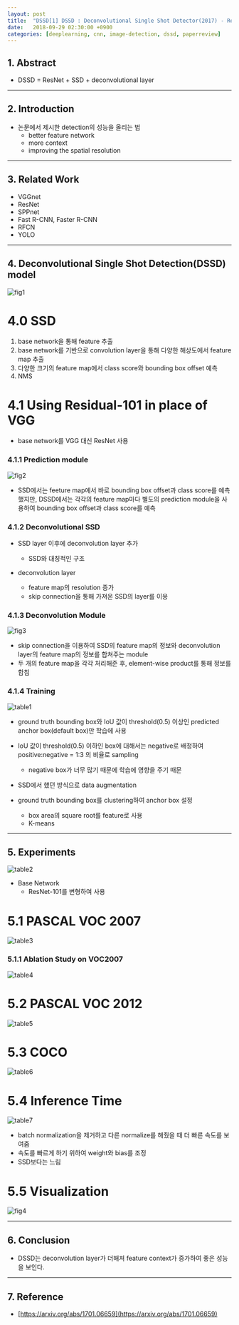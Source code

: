 ```yaml
---
layout: post
title:  "DSSD[1] DSSD : Deconvolutional Single Shot Detector(2017) - Review"
date:   2018-09-29 02:30:00 +0900
categories: [deeplearning, cnn, image-detection, dssd, paperreview]
---
```


## 1. Abstract
- DSSD = ResNet + SSD + deconvolutional layer

-----

## 2. Introduction
- 논문에서 제시한 detection의 성능을 올리는 법
    - better feature network
    - more context
    - improving the spatial resolution

-----

## 3. Related Work
- VGGnet
- ResNet
- SPPnet
- Fast R-CNN, Faster R-CNN
- RFCN
- YOLO

-----

## 4. Deconvolutional Single Shot Detection(DSSD) model
![fig1](https://files.slack.com/files-pri/T1J7SCHU7-FD2HQKCEL/fig1.png?pub_secret=ab8ff07295)

# 4.0 SSD
1. base network을 통해 feature 추출
2. base network를 기반으로 convolution layer을 통해 다양한 해상도에서 feature map 추출
3. 다양한 크기의 feature map에서 class score와 bounding box offset 예측
4. NMS

# 4.1 Using Residual-101 in place of VGG
- base network를 VGG 대신 ResNet 사용

### 4.1.1 Prediction module
![fig2](https://files.slack.com/files-pri/T1J7SCHU7-FD4LE43P0/fig2.png?pub_secret=0c8471fd04)
- SSD에서는 feeture map에서 바로 bounding box offset과 class score를 예측했지만, DSSD에서는 각각의 feature map마다 별도의
prediction module을 사용하여 bounding box offset과 class score를 예측

### 4.1.2 Deconvolutional SSD
- SSD layer 이후에 deconvolution layer 추가
    - SSD와 대칭적인 구조

- deconvolution layer
    - feature map의 resolution 증가
    - skip connection을 통해 가져온 SSD의 layer를 이용

### 4.1.3 Deconvolution Module
![fig3](https://files.slack.com/files-pri/T1J7SCHU7-FD2MS4201/fig3.png?pub_secret=73264aad2e)
- skip connection을 이용하여 SSD의 feature map의 정보와 deconvolution layer의 feature map의 정보를 합쳐주는 module
- 두 개의 feature map을 각각 처리해준 후, element-wise product를 통해 정보를 합침

### 4.1.4 Training
![table1](https://files.slack.com/files-pri/T1J7SCHU7-FD3GD95K7/table1.png?pub_secret=2ee5421d3b)
- ground truth bounding box와 IoU 값이 threshold(0.5) 이상인 predicted anchor box(default box)만 학습에 사용
- IoU 값이 threshold(0.5) 이하인 box에 대해서는 negative로 배정하여 positive:negative = 1:3 의 비율로 sampling
    - negative box가 너무 많기 때문에 학습에 영향을 주기 때문

- SSD에서 했던 방식으로 data augmentation
- ground truth bounding box를 clustering하여 anchor box 설정
    - box area의 square root를 feature로 사용
    - K-means

-----

## 5. Experiments
![table2](https://files.slack.com/files-pri/T1J7SCHU7-FD4MM625U/table2.png?pub_secret=1fa89c072b)
- Base Network
    - ResNet-101를 변형하여 사용

# 5.1 PASCAL VOC 2007
![table3](https://files.slack.com/files-pri/T1J7SCHU7-FD3BE3ZL2/table3.png?pub_secret=d5e90459bd)

### 5.1.1 Ablation Study on VOC2007
![table4](https://files.slack.com/files-pri/T1J7SCHU7-FD38GTZJP/table4.png?pub_secret=7e98eb20db)

# 5.2 PASCAL VOC 2012
![table5](https://files.slack.com/files-pri/T1J7SCHU7-FD4D10Q8P/table5.png?pub_secret=59814a28f4)

# 5.3 COCO
![table6](https://files.slack.com/files-pri/T1J7SCHU7-FD3HKMWMB/table6.png?pub_secret=4298601672)

# 5.4 Inference Time
![table7](https://files.slack.com/files-pri/T1J7SCHU7-FD2Q58MKK/table7.png?pub_secret=18150787f3)
- batch normalization을 제거하고 다른 normalize를 해줬을 때 더 빠른 속도를 보여줌
- 속도를 빠르게 하기 위하여 weight와 bias를 조정 
- SSD보다는 느림

# 5.5 Visualization
![fig4](https://files.slack.com/files-pri/T1J7SCHU7-FD371S5HA/b.png?pub_secret=ca3b428a11)

-----

## 6. Conclusion
- DSSD는 deconvolution layer가 더해져 feature context가 증가하여 좋은 성능을 보인다.

-----

## 7. Reference
- [https://arxiv.org/abs/1701.06659](https://arxiv.org/abs/1701.06659)

